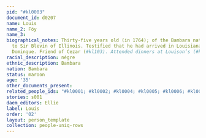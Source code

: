 ```yaml
---
pid: "#kl0003"
document_id: d0207
name: Louis
name_2: Föy
name_3: 
biographical_notes: Thirty-five years old (in 1764); of the Bambara nation. Enslaved
  to Sir Blevin of Illinois. Testified that he had arrived in Louisiana from Saint
  Domingue. Friend of Cezar (#kl103). Attended dinners at Louison’s (#kl122) cabin.
racial_description: négre
ethnic_description: Bambara
nation: Bambara
status: maroon
age: '35'
other_documents_present: 
related_people_ids: "#kl0001; #kl0002; #kl0004; #kl0005; #kl0006; #kl0007"
stories: s001
daem_editors: Ellie
label: Louis
order: '02'
layout: person_template
collection: people-uniq-rows
---
```

